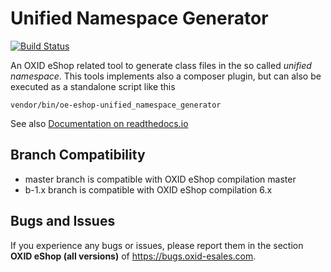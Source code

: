 # Unified Namespace Generator

[![Build Status](https://travis-ci.org/OXID-eSales/oxideshop-unified-namespace-generator.svg?branch=master)](https://travis-ci.org/OXID-eSales/oxideshop-unified-namespace-generator)

An OXID eShop related tool to generate class files in the so called _unified namespace_.
This tools implements also a composer plugin, but can also be executed as a
  standalone script like this
 ```
 vendor/bin/oe-eshop-unified_namespace_generator
 ```

See also [Documentation on readthedocs.io](http://oxid-eshop-developer-documentation.readthedocs.io/en/latest/oxid_components/unified_namespace_generator.html)

Branch Compatibility
--------------------

* master branch is compatible with OXID eShop compilation master
* b-1.x branch is compatible with OXID eShop compilation 6.x

## Bugs and Issues

If you experience any bugs or issues, please report them in the section **OXID eShop (all versions)** of https://bugs.oxid-esales.com.
